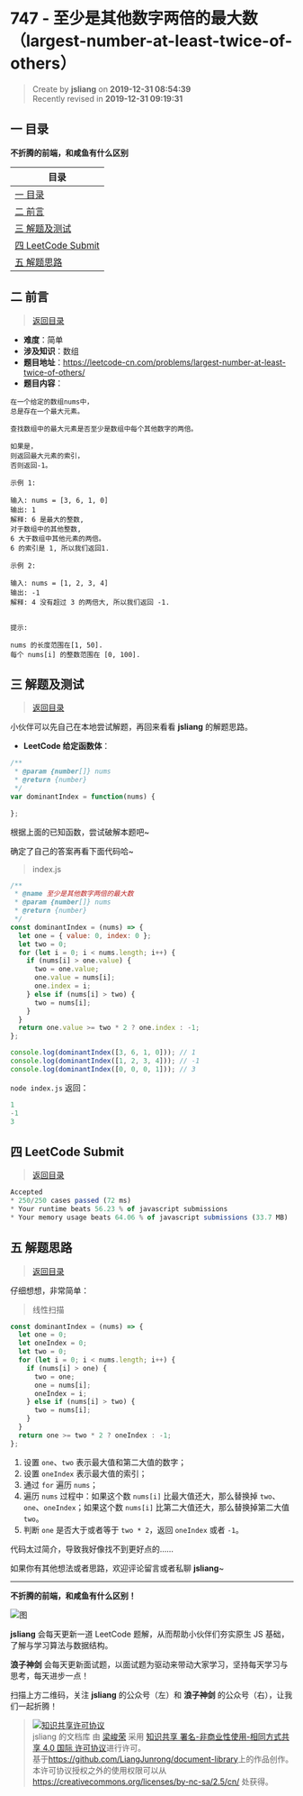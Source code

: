 747 - 至少是其他数字两倍的最大数（largest-number-at-least-twice-of-others）
===

> Create by **jsliang** on **2019-12-31 08:54:39**  
> Recently revised in **2019-12-31 09:19:31**

## <a name="chapter-one" id="chapter-one"></a>一 目录

**不折腾的前端，和咸鱼有什么区别**

| 目录 |
| --- | 
| [一 目录](#chapter-one) | 
| <a name="catalog-chapter-two" id="catalog-chapter-two"></a>[二 前言](#chapter-two) |
| <a name="catalog-chapter-three" id="catalog-chapter-three"></a>[三 解题及测试](#chapter-three) |
| <a name="catalog-chapter-four" id="catalog-chapter-four"></a>[四 LeetCode Submit](#chapter-four) |
| <a name="catalog-chapter-five" id="catalog-chapter-five"></a>[五 解题思路](#chapter-five) |

## <a name="chapter-two" id="chapter-two"></a>二 前言

> [返回目录](#chapter-one)

* **难度**：简单
* **涉及知识**：数组
* **题目地址**：https://leetcode-cn.com/problems/largest-number-at-least-twice-of-others/
* **题目内容**：

```
在一个给定的数组nums中，
总是存在一个最大元素。

查找数组中的最大元素是否至少是数组中每个其他数字的两倍。

如果是，
则返回最大元素的索引，
否则返回-1。

示例 1:

输入: nums = [3, 6, 1, 0]
输出: 1
解释: 6 是最大的整数, 
对于数组中的其他整数,
6 大于数组中其他元素的两倍。
6 的索引是 1, 所以我们返回1.

示例 2:

输入: nums = [1, 2, 3, 4]
输出: -1
解释: 4 没有超过 3 的两倍大, 所以我们返回 -1.
 

提示:

nums 的长度范围在[1, 50].
每个 nums[i] 的整数范围在 [0, 100].
```

## <a name="chapter-three" id="chapter-three"></a>三 解题及测试

> [返回目录](#chapter-one)

小伙伴可以先自己在本地尝试解题，再回来看看 **jsliang** 的解题思路。

* **LeetCode 给定函数体**：

```js
/**
 * @param {number[]} nums
 * @return {number}
 */
var dominantIndex = function(nums) {
    
};
```

根据上面的已知函数，尝试破解本题吧~

确定了自己的答案再看下面代码哈~

> index.js

```js
/**
 * @name 至少是其他数字两倍的最大数
 * @param {number[]} nums
 * @return {number}
 */
const dominantIndex = (nums) => {
  let one = { value: 0, index: 0 };
  let two = 0;
  for (let i = 0; i < nums.length; i++) {
    if (nums[i] > one.value) {
      two = one.value;
      one.value = nums[i];
      one.index = i;
    } else if (nums[i] > two) {
      two = nums[i];
    }
  }
  return one.value >= two * 2 ? one.index : -1;
};

console.log(dominantIndex([3, 6, 1, 0])); // 1
console.log(dominantIndex([1, 2, 3, 4])); // -1
console.log(dominantIndex([0, 0, 0, 1])); // 3
```

`node index.js` 返回：

```js
1
-1
3
```

## <a name="chapter-four" id="chapter-four"></a>四 LeetCode Submit

> [返回目录](#chapter-one)

```js
Accepted
* 250/250 cases passed (72 ms)
* Your runtime beats 56.23 % of javascript submissions
* Your memory usage beats 64.06 % of javascript submissions (33.7 MB)
```

## <a name="chapter-five" id="chapter-five"></a>五 解题思路

> [返回目录](#chapter-one)

仔细想想，非常简单：

> 线性扫描

```js
const dominantIndex = (nums) => {
  let one = 0;
  let oneIndex = 0;
  let two = 0;
  for (let i = 0; i < nums.length; i++) {
    if (nums[i] > one) {
      two = one;
      one = nums[i];
      oneIndex = i;
    } else if (nums[i] > two) {
      two = nums[i];
    }
  }
  return one >= two * 2 ? oneIndex : -1;
};
```

1. 设置 `one`、`two` 表示最大值和第二大值的数字；
2. 设置 `oneIndex` 表示最大值的索引；
3. 通过 `for` 遍历 `nums`；
4. 遍历 `nums` 过程中：如果这个数 `nums[i]` 比最大值还大，那么替换掉 `two`、`one`、`oneIndex`；如果这个数 `nums[i]` 比第二大值还大，那么替换掉第二大值 `two`。
5. 判断 `one` 是否大于或者等于 `two * 2`，返回 `oneIndex` 或者 `-1`。

代码太过简介，导致我好像找不到更好点的……

如果你有其他想法或者思路，欢迎评论留言或者私聊 **jsliang**~

---

**不折腾的前端，和咸鱼有什么区别！**

![图](../../../public-repertory/img/z-index-small.png)

**jsliang** 会每天更新一道 LeetCode 题解，从而帮助小伙伴们夯实原生 JS 基础，了解与学习算法与数据结构。

**浪子神剑** 会每天更新面试题，以面试题为驱动来带动大家学习，坚持每天学习与思考，每天进步一点！

扫描上方二维码，关注 **jsliang** 的公众号（左）和 **浪子神剑** 的公众号（右），让我们一起折腾！

> <a rel="license" href="http://creativecommons.org/licenses/by-nc-sa/4.0/"><img alt="知识共享许可协议" style="border-width:0" src="https://i.creativecommons.org/l/by-nc-sa/4.0/88x31.png" /></a><br /><span xmlns:dct="http://purl.org/dc/terms/" property="dct:title">jsliang 的文档库</span> 由 <a xmlns:cc="http://creativecommons.org/ns#" href="https://github.com/LiangJunrong/document-library" property="cc:attributionName" rel="cc:attributionURL">梁峻荣</a> 采用 <a rel="license" href="http://creativecommons.org/licenses/by-nc-sa/4.0/">知识共享 署名-非商业性使用-相同方式共享 4.0 国际 许可协议</a>进行许可。<br />基于<a xmlns:dct="http://purl.org/dc/terms/" href="https://github.com/LiangJunrong/document-library" rel="dct:source">https://github.com/LiangJunrong/document-library</a>上的作品创作。<br />本许可协议授权之外的使用权限可以从 <a xmlns:cc="http://creativecommons.org/ns#" href="https://creativecommons.org/licenses/by-nc-sa/2.5/cn/" rel="cc:morePermissions">https://creativecommons.org/licenses/by-nc-sa/2.5/cn/</a> 处获得。